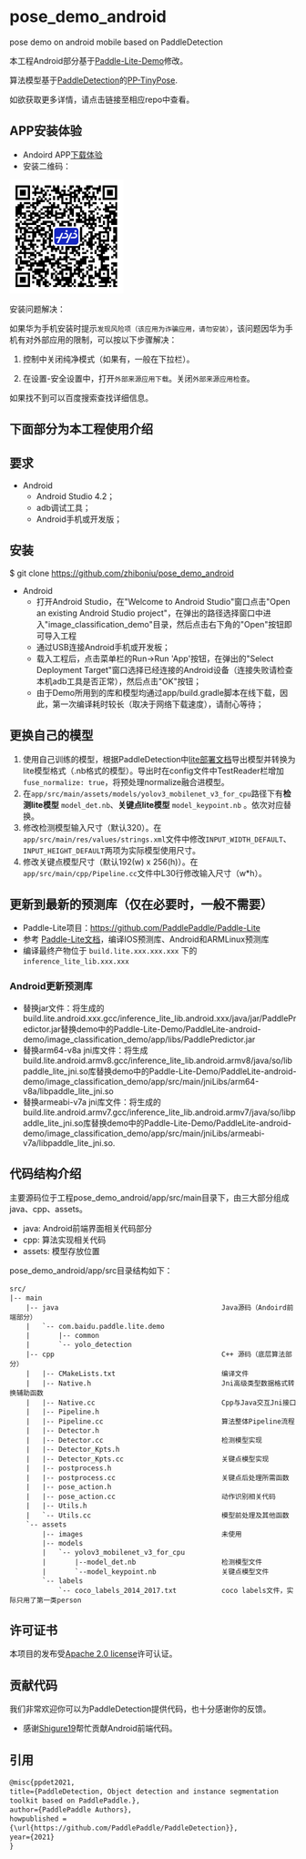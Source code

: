 # pose_demo_android
pose demo on android mobile based on PaddleDetection

本工程Android部分基于[Paddle-Lite-Demo](https://github.com/PaddlePaddle/Paddle-Lite-Demo)修改。

算法模型基于[PaddleDetection](https://github.com/PaddlePaddle/PaddleDetection)的[PP-TinyPose](https://github.com/PaddlePaddle/PaddleDetection/tree/develop/configs/keypoint/tiny_pose).

如欲获取更多详情，请点击链接至相应repo中查看。



## APP安装体验
* Andoird APP[下载体验](https://bj.bcebos.com/v1/paddledet/deploy/paddlelite/PP-TinyPose_v3.apk)
* 安装二维码：

<div align="left">
  <img src="./pictures/PP-TinyPose_download_v3.png" width='200'/>
</div>


安装问题解决：

如果华为手机安装时提示`发现风险项（该应用为诈骗应用，请勿安装）`，该问题因华为手机有对外部应用的限制，可以按以下步骤解决：

1. 控制中关闭纯净模式（如果有，一般在下拉栏）。

2. 在设置-安全设置中，打开`外部来源应用下载`。关闭`外部来源应用检查`。

如果找不到可以百度搜索查找详细信息。

## 下面部分为本工程使用介绍

## 要求

* Android
    * Android Studio 4.2；
    * adb调试工具；
    * Android手机或开发版；


## 安装
$ git clone https://github.com/zhiboniu/pose_demo_android

* Android
    * 打开Android Studio，在"Welcome to Android Studio"窗口点击"Open an existing Android Studio project"，在弹出的路径选择窗口中进入"image_classification_demo"目录，然后点击右下角的"Open"按钮即可导入工程
    * 通过USB连接Android手机或开发板；
    * 载入工程后，点击菜单栏的Run->Run 'App'按钮，在弹出的"Select Deployment Target"窗口选择已经连接的Android设备（连接失败请检查本机adb工具是否正常），然后点击"OK"按钮；
    * 由于Demo所用到的库和模型均通过app/build.gradle脚本在线下载，因此，第一次编译耗时较长（取决于网络下载速度），请耐心等待；

## 更换自己的模型

1. 使用自己训练的模型，根据PaddleDetection中[lite部署文档](https://github.com/PaddlePaddle/PaddleDetection/tree/release/2.4/deploy/lite)导出模型并转换为lite模型格式（.nb格式的模型）。导出时在config文件中TestReader栏增加`fuse_normalize: true`，将预处理normalize融合进模型。
2. 在`app/src/main/assets/models/yolov3_mobilenet_v3_for_cpu`路径下有**检测lite模型** `model_det.nb`、**关键点lite模型** `model_keypoint.nb` 。依次对应替换。
3. 修改检测模型输入尺寸（默认320）。在`app/src/main/res/values/strings.xml`文件中修改`INPUT_WIDTH_DEFAULT`、`INPUT_HEIGHT_DEFAULT`两项为实际模型使用尺寸。
4. 修改关键点模型尺寸（默认192(w) x 256(h)）。在`app/src/main/cpp/Pipeline.cc`文件中L30行修改输入尺寸（w*h）。


## 更新到最新的预测库（仅在必要时，一般不需要）
* Paddle-Lite项目：https://github.com/PaddlePaddle/Paddle-Lite
* 参考 [Paddle-Lite文档](https://github.com/PaddlePaddle/Paddle-Lite/wiki)，编译IOS预测库、Android和ARMLinux预测库
* 编译最终产物位于 `build.lite.xxx.xxx.xxx` 下的 `inference_lite_lib.xxx.xxx`
### Android更新预测库
* 替换jar文件：将生成的build.lite.android.xxx.gcc/inference_lite_lib.android.xxx/java/jar/PaddlePredictor.jar替换demo中的Paddle-Lite-Demo/PaddleLite-android-demo/image_classification_demo/app/libs/PaddlePredictor.jar
* 替换arm64-v8a jni库文件：将生成build.lite.android.armv8.gcc/inference_lite_lib.android.armv8/java/so/libpaddle_lite_jni.so库替换demo中的Paddle-Lite-Demo/PaddleLite-android-demo/image_classification_demo/app/src/main/jniLibs/arm64-v8a/libpaddle_lite_jni.so
* 替换armeabi-v7a jni库文件：将生成的build.lite.android.armv7.gcc/inference_lite_lib.android.armv7/java/so/libpaddle_lite_jni.so库替换demo中的Paddle-Lite-Demo/PaddleLite-android-demo/image_classification_demo/app/src/main/jniLibs/armeabi-v7a/libpaddle_lite_jni.so.

## 代码结构介绍
主要源码位于工程pose_demo_android/app/src/main目录下，由三大部分组成java、cpp、assets。
* java: Android前端界面相关代码部分
* cpp: 算法实现相关代码
* assets: 模型存放位置

pose_demo_android/app/src目录结构如下：
```
src/
|-- main
    |-- java                                        Java源码（Andoird前端部分）
    |   `-- com.baidu.paddle.lite.demo
    |       |-- common
    |       `-- yolo_detection
    |-- cpp                                         C++ 源码（底层算法部分）
    |   |-- CMakeLists.txt                          编译文件
    |   |-- Native.h                                Jni高级类型数据格式转换辅助函数
    |   |-- Native.cc                               Cpp与Java交互Jni接口
    |   |-- Pipeline.h
    |   |-- Pipeline.cc                             算法整体Pipeline流程
    |   |-- Detector.h
    |   |-- Detector.cc                             检测模型实现
    |   |-- Detector_Kpts.h
    |   |-- Detector_Kpts.cc                        关键点模型实现
    |   |-- postprocess.h
    |   |-- postprocess.cc                          关键点后处理所需函数
    |   |-- pose_action.h
    |   |-- pose_action.cc                          动作识别相关代码
    |   |-- Utils.h
    |   `-- Utils.cc                                模型前处理及其他函数
    `-- assets
        |-- images                                  未使用
        |-- models
        |   `-- yolov3_mobilenet_v3_for_cpu
        |       |--model_det.nb                     检测模型文件
        |       `--model_keypoint.nb                关键点模型文件
        `-- labels
            `-- coco_labels_2014_2017.txt           coco labels文件，实际只用了第一类person
```


## 许可证书

本项目的发布受[Apache 2.0 license](LICENSE)许可认证。


## 贡献代码

我们非常欢迎你可以为PaddleDetection提供代码，也十分感谢你的反馈。
- 感谢[Shigure19](https://github.com/Shigure19)帮忙贡献Android前端代码。

## 引用

```
@misc{ppdet2021,
title={PaddleDetection, Object detection and instance segmentation toolkit based on PaddlePaddle.},
author={PaddlePaddle Authors},
howpublished = {\url{https://github.com/PaddlePaddle/PaddleDetection}},
year={2021}
}
```
